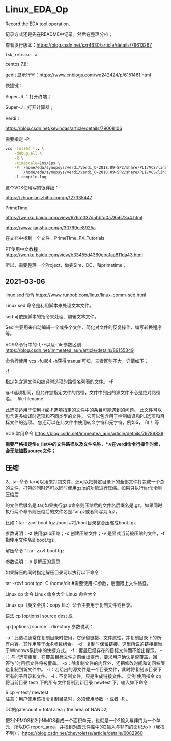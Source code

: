 # Linux_EDA_Op

Record the EDA tool operation.

记录方式还是先在README中记录，然后在整理分档；

查看发行版本：https://blog.csdn.net/szr4630/article/details/79613267

```shell
lsb_release -a
```

centos 7.8;

gedit 显示行号：https://www.cnblogs.com/wq242424/p/6151461.html

快捷键：

Super+R ：打开终端；

Super+J：打开计算器；



Verdi：

https://blog.csdn.net/kevindas/article/details/79008106

需要指定 -P

```bash
vcs	-full64 *.v \
	-debug_all \
	-R \
	-timescale=1ns/1ps \
	-P	/home/eda/synopsys/verdi/Verdi_O-2018.09-SP2/share/PLI/VCS/linux64/novas.tab \
		/home/eda/synopsys/verdi/Verdi_O-2018.09-SP2/share/PLI/VCS/linux64/pli.a 
	-l compile.log
```

这个VCS使用写的很详细：

https://zhuanlan.zhihu.com/p/127335447



PrimeTime

https://wenku.baidu.com/view/676a1337d5bbfd0a785673a4.html

https://www.jianshu.com/p/30769ce8925a

在文档中找到一个文件：PrimeTime_PX_Tutorials

PT使用中文教程：https://wenku.baidu.com/view/b33455d4360cba1aa811da43.html

所以，需要整理一个Project，做完Sim，DC，和primetime；

## 2021-03-06

linux sed 命令 https://www.runoob.com/linux/linux-comm-sed.html

Linux sed 命令是利用脚本来处理文本文件。

sed 可依照脚本的指令来处理、编辑文本文件。

Sed 主要用来自动编辑一个或多个文件、简化对文件的反复操作、编写转换程序等。

VCS命令行中的-f,-F以及-file参数区别 https://blog.csdn.net/immeatea_aun/article/details/89155349

命令行使用 vcs -full64 -h获得manual可知，三者区别不大，详情如下：

-f <filename>

指定包含源文件和编译时选项的路径名列表的文件。
-F <filename>

与-f选项相同，但允许您指定文件的路径，文件中列出的源文件不必是绝对路径名。
-file filename

此选项适用于使用-f或-F选项指定的文件中的条目可能遇到的问题。 此文件可以包含更多编译时选项和不同类型的文件。 它可以包含用于控制编译和PLI选项和目标文件的选项。 您还可以在此文件中使用转义字符和元字符，例如$，`和！ 等

VCS 常用命令 https://blog.csdn.net/immeatea_aun/article/details/79789838

**需要严格指定file_list中的文件路径以及文件名称，\*.v在verdi命令行操作时候，会无法加载source文件；**

## 压缩

2、tar 命令
tar可以用来打包文件，还可以把特定目录下的全部文件打包成一个总的文件，打包的同时还可以同时使用gzip的功能进行压缩。如果只执行tar命令则压缩后

的文件后缀名是.tar,如果执行gzip命令则压缩后的文件名后缀名是.gz。如果同时执行两个命令则压缩后的文件名是.tar.gz或者简写为.tgz。

比如：tar -zcvf boot.tgz /boot #将/boot目录整合压缩成boot.tgz

参数说明：-z:使用gzip压缩；-c 创建压缩文件；-v 是显式当前被压缩的文件，-f 指使用文件名即boot.tgz。

解压命令：tar -zxvf boot.tgz 

参数说明：-x 是解压的意思

如果解压的同时指定解压目录可以执行以下命令：

tar -zxvf boot.tgz -C /home/dir #需要使用-C参数，后面跟上文件路径。

Linux cp 命令
Linux 命令大全 Linux 命令大全

Linux cp（英文全拼：copy file）命令主要用于复制文件或目录。

语法
cp [options] source dest
或

cp [options] source... directory
参数说明：

-a：此选项通常在复制目录时使用，它保留链接、文件属性，并复制目录下的所有内容。其作用等于dpR参数组合。
-d：复制时保留链接。这里所说的链接相当于Windows系统中的快捷方式。
-f：覆盖已经存在的目标文件而不给出提示。
-i：与-f选项相反，在覆盖目标文件之前给出提示，要求用户确认是否覆盖，回答"y"时目标文件将被覆盖。
-p：除复制文件的内容外，还把修改时间和访问权限也复制到新文件中。
-r：若给出的源文件是一个目录文件，此时将复制该目录下所有的子目录和文件。
-l：不复制文件，只是生成链接文件。
实例
使用指令 cp 将当前目录 test/ 下的所有文件复制到新目录 newtest 下，输入如下命令：

$ cp –r test/ newtest          
注意：用户使用该指令复制目录时，必须使用参数 -r 或者 -R 。

DC的gatecount = total area / the area of NAND2;

把2个PMOS和2个NMOS看成一个面积单元，也就是一个2输入与非门为一个单元，所以DC report_area，并找到对应元件库中的2输入与非门的面积大小（我找不到）；
https://blog.csdn.net/chevroletss/article/details/6082960


